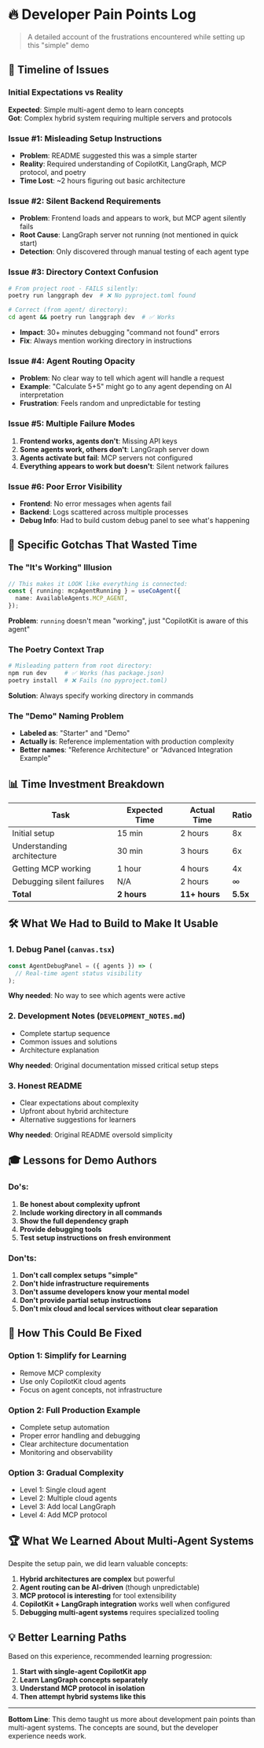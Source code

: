 # 🔥 Developer Pain Points Log

> A detailed account of the frustrations encountered while setting up this "simple" demo

## 📅 Timeline of Issues

### Initial Expectations vs Reality

**Expected**: Simple multi-agent demo to learn concepts  
**Got**: Complex hybrid system requiring multiple servers and protocols

### Issue #1: Misleading Setup Instructions

- **Problem**: README suggested this was a simple starter
- **Reality**: Required understanding of CopilotKit, LangGraph, MCP protocol, and poetry
- **Time Lost**: ~2 hours figuring out basic architecture

### Issue #2: Silent Backend Requirements

- **Problem**: Frontend loads and appears to work, but MCP agent silently fails
- **Root Cause**: LangGraph server not running (not mentioned in quick start)
- **Detection**: Only discovered through manual testing of each agent type

### Issue #3: Directory Context Confusion

```bash
# From project root - FAILS silently:
poetry run langgraph dev  # ❌ No pyproject.toml found

# Correct (from agent/ directory):
cd agent && poetry run langgraph dev  # ✅ Works
```

- **Impact**: 30+ minutes debugging "command not found" errors
- **Fix**: Always mention working directory in instructions

### Issue #4: Agent Routing Opacity

- **Problem**: No clear way to tell which agent will handle a request
- **Example**: "Calculate 5+5" might go to any agent depending on AI interpretation
- **Frustration**: Feels random and unpredictable for testing

### Issue #5: Multiple Failure Modes

1. **Frontend works, agents don't**: Missing API keys
2. **Some agents work, others don't**: LangGraph server down
3. **Agents activate but fail**: MCP servers not configured
4. **Everything appears to work but doesn't**: Silent network failures

### Issue #6: Poor Error Visibility

- **Frontend**: No error messages when agents fail
- **Backend**: Logs scattered across multiple processes
- **Debug Info**: Had to build custom debug panel to see what's happening

## 🎯 Specific Gotchas That Wasted Time

### The "It's Working" Illusion

```typescript
// This makes it LOOK like everything is connected:
const { running: mcpAgentRunning } = useCoAgent({
  name: AvailableAgents.MCP_AGENT,
});
```

**Problem**: `running` doesn't mean "working", just "CopilotKit is aware of this agent"

### The Poetry Context Trap

```bash
# Misleading pattern from root directory:
npm run dev     # ✅ Works (has package.json)
poetry install  # ❌ Fails (no pyproject.toml)
```

**Solution**: Always specify working directory in commands

### The "Demo" Naming Problem

- **Labeled as**: "Starter" and "Demo"
- **Actually is**: Reference implementation with production complexity
- **Better names**: "Reference Architecture" or "Advanced Integration Example"

## 📊 Time Investment Breakdown

| Task                       | Expected Time | Actual Time   | Ratio    |
| -------------------------- | ------------- | ------------- | -------- |
| Initial setup              | 15 min        | 2 hours       | 8x       |
| Understanding architecture | 30 min        | 3 hours       | 6x       |
| Getting MCP working        | 1 hour        | 4 hours       | 4x       |
| Debugging silent failures  | N/A           | 2 hours       | ∞        |
| **Total**                  | **2 hours**   | **11+ hours** | **5.5x** |

## 🛠️ What We Had to Build to Make It Usable

### 1. Debug Panel (`canvas.tsx`)

```typescript
const AgentDebugPanel = ({ agents }) => (
  // Real-time agent status visibility
);
```

**Why needed**: No way to see which agents were active

### 2. Development Notes (`DEVELOPMENT_NOTES.md`)

- Complete startup sequence
- Common issues and solutions
- Architecture explanation

**Why needed**: Original documentation missed critical setup steps

### 3. Honest README

- Clear expectations about complexity
- Upfront about hybrid architecture
- Alternative suggestions for learners

**Why needed**: Original README oversold simplicity

## 🎓 Lessons for Demo Authors

### Do's:

1. **Be honest about complexity upfront**
2. **Include working directory in all commands**
3. **Show the full dependency graph**
4. **Provide debugging tools**
5. **Test setup instructions on fresh environment**

### Don'ts:

1. **Don't call complex setups "simple"**
2. **Don't hide infrastructure requirements**
3. **Don't assume developers know your mental model**
4. **Don't provide partial setup instructions**
5. **Don't mix cloud and local services without clear separation**

## 🔄 How This Could Be Fixed

### Option 1: Simplify for Learning

- Remove MCP complexity
- Use only CopilotKit cloud agents
- Focus on agent concepts, not infrastructure

### Option 2: Full Production Example

- Complete setup automation
- Proper error handling and debugging
- Clear architecture documentation
- Monitoring and observability

### Option 3: Gradual Complexity

- Level 1: Single cloud agent
- Level 2: Multiple cloud agents
- Level 3: Add local LangGraph
- Level 4: Add MCP protocol

## 🏆 What We Learned About Multi-Agent Systems

Despite the setup pain, we did learn valuable concepts:

1. **Hybrid architectures are complex** but powerful
2. **Agent routing can be AI-driven** (though unpredictable)
3. **MCP protocol is interesting** for tool extensibility
4. **CopilotKit + LangGraph integration** works well when configured
5. **Debugging multi-agent systems** requires specialized tooling

## 💡 Better Learning Paths

Based on this experience, recommended learning progression:

1. **Start with single-agent CopilotKit app**
2. **Learn LangGraph concepts separately**
3. **Understand MCP protocol in isolation**
4. **Then attempt hybrid systems like this**

---

**Bottom Line**: This demo taught us more about development pain points than multi-agent systems. The concepts are sound, but the developer experience needs work.
